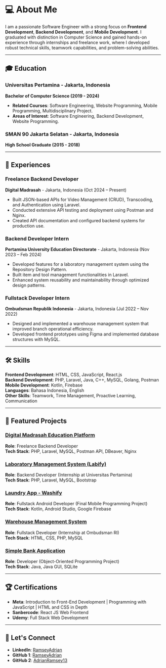 # 💻 About Me
I am a passionate Software Engineer with a strong focus on **Frontend Development**, **Backend Development**, and **Mobile Development**. I graduated with distinction in Computer Science and gained hands-on experience through internships and freelance work, where I developed robust technical skills, teamwork capabilities, and problem-solving abilities.

---

## 🎓 Education
### Universitas Pertamina - Jakarta, Indonesia  
**Bachelor of Computer Science (2019 - 2024)**  
- **Related Courses**: Software Engineering, Website Programming, Mobile Programming, Multidisciplinary Project.  
- **Areas of Interest**: Software Engineering, Backend Development, Website Programming.

### SMAN 90 Jakarta Selatan - Jakarta, Indonesia  
**High School Graduate (2015 - 2018)**  

---

## 💼 Experiences
### **Freelance Backend Developer**  
**Digital Madrasah** - Jakarta, Indonesia (Oct 2024 – Present)  
- Built JSON-based APIs for Video Management (CRUD), Transcoding, and Authentication using Laravel.  
- Conducted extensive API testing and deployment using Postman and Nginx.  
- Created API documentation and configured backend systems for production use.  

### **Backend Developer Intern**  
**Pertamina University Education Directorate** - Jakarta, Indonesia (Nov 2023 – Feb 2024)  
- Developed features for a laboratory management system using the Repository Design Pattern.  
- Built item and tool management functionalities in Laravel.  
- Enhanced system reusability and maintainability through optimized design patterns.  

### **Fullstack Developer Intern**  
**Ombudsman Republik Indonesia** - Jakarta, Indonesia (Jul 2022 – Nov 2022)  
- Designed and implemented a warehouse management system that improved branch operational efficiency.  
- Developed frontend prototypes using Figma and implemented database structures with MySQL.  

---

## 🛠 Skills
**Frontend Development**: HTML, CSS, JavaScript, React.js  
**Backend Development**: PHP, Laravel, Java, C++, MySQL, Golang, Postman  
**Mobile Development**: Kotlin, Firebase  
**Languages**: Bahasa Indonesia, English  
**Other Skills**: Teamwork, Time Management, Proactive Learning, Communication  

---

## 🌟 Featured Projects
### [Digital Madrasah Education Platform](#)  
**Role**: Freelance Backend Developer  
**Tech Stack**: PHP, Laravel, MySQL, Postman API, DBeaver, Nginx  

### [Laboratory Management System (Labify)](#)  
**Role**: Backend Developer (Internship at Universitas Pertamina)  
**Tech Stack**: PHP, Laravel, MySQL, Bootstrap  

### [Laundry App - Washify](#)  
**Role**: Fullstack Android Developer (Final Mobile Programming Project)  
**Tech Stack**: Kotlin, Android Studio, Google Firebase  

### [Warehouse Management System](#)  
**Role**: Fullstack Developer (Internship at Ombudsman RI)  
**Tech Stack**: HTML, CSS, PHP, MySQL  

### [Simple Bank Application](#)  
**Role**: Developer (Object-Oriented Programming Project)  
**Tech Stack**: Java, Java GUI, SQLite  

---

## 🏆 Certifications
- **Meta**: Introduction to Front-End Development | Programming with JavaScript | HTML and CSS in Depth  
- **Sanbercode**: React JS Web Frontend  
- **Udemy**: Full Stack Web Development  

---

## 📢 Let's Connect
- **LinkedIn**: [RamseyAdrian](https://www.linkedin.com/in/ramsey-adrian-7171b71a4/)
- **GitHub 1**: [RamseyAdrian](https://www.github.com/RamseyAdrian)
- **GitHub 2**: [AdrianRamsey13](https://www.github.com/AdrianRamsey13)
